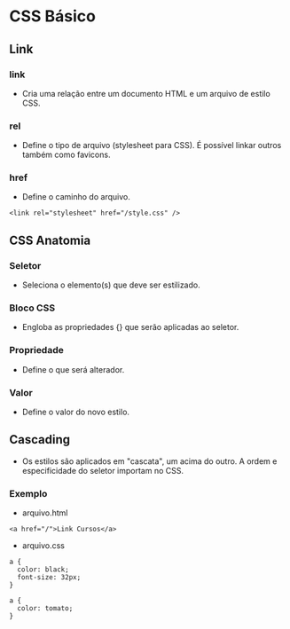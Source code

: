 # CSS Básico

## Link

### link
* Cria uma relação entre um documento HTML e um arquivo de estilo CSS.

### rel
* Define o tipo de arquivo (stylesheet para CSS). É possível linkar outros também como favicons.

### href
* Define o caminho do arquivo.
```
<link rel="stylesheet" href="/style.css" />
```

## CSS Anatomia
### Seletor
* Seleciona o elemento(s) que deve ser estilizado.

### Bloco CSS
* Engloba as propriedades {} que serão aplicadas ao seletor.

### Propriedade
* Define o que será alterador.

### Valor
* Define o valor do novo estilo.

## Cascading
* Os estilos são aplicados em "cascata", um acima do outro. A ordem e especificidade do seletor importam no CSS.

### Exemplo
- arquivo.html
```
<a href="/">Link Cursos</a>

```
- arquivo.css
```
a {
  color: black;
  font-size: 32px;
}

a {
  color: tomato;
}

```